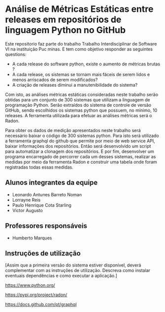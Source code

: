 # Análise de Métricas Estáticas entre releases em repositórios  de linguagem Python no GitHub

Este repositorio faz parte do trabalho Trabalho Interdisciplinar de Software VI na instituição Puc minas. E tem como objetivo responder as seguintes questions:
 
  * A cada release do software python, existe o aumento de métricas brutas ?
  * A cada release, os sistemas se tornam mais fáceis de serem lidos e menos arriscados de serem modificados?
  * A criação de releases diminui a manutenibilidade do sistema?

Com isto, as  análises métricas estáticas consideradas neste trabalho serão obtidas para um conjunto de 300 sistemas que utilizam a linguagem de programação Python. Serão extraídos do sistema de controle de versão GitHub, sendo escolhidos os sistemas python que possuem, no mínimo, 10 releases. A ferramenta utilizada para efetuar as análises métricas será o Radon.
 
Para obter os dados de medição apresentados neste trabalho será necessário baixar o código de 300 sistemas python. Para isto será utilizado a ferramenta graphql do github que permite por meio de web service API, baixar informações dos repositórios. Então será desenvolvido um script para automatizar a clonagem dos repositórios. E por fim, desenvolver um programa encarregado de percorrer cada um desses sistemas, realizar as medidas por meio da ferramenta Radon e construir uma tabela onde foram registradas todas essas medidas. 

## Alunos integrantes da equipe

* Leonardo Antunes Barreto Noman
* Lorrayne Reis
* Paulo Henrique Cota Starling
* Victor Augusto

## Professores responsáveis

* Humberto Marques

## Instruções de utilização

[Assim que a primeira versão do sistema estiver disponível, deverá complementar com as instruções de utilização. Descreva como instalar eventuais dependências e como executar a aplicação.]

https://www.python.org/

https://pypi.org/project/radon/

https://docs.github.com/pt/graphql
